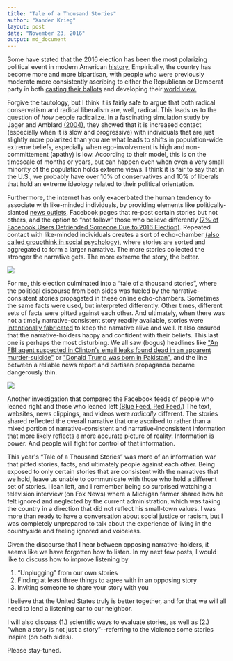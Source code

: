 ```yaml
---
title: "Tale of a Thousand Stories"
author: "Xander Krieg"
layout: post
date: "November 23, 2016"
output: md_document
---
```


Some have stated that the 2016 election has been the most polarizing
political event in modern American
[history.](http://www.rollingstone.com/politics/news/why-the-2016-election-will-be-one-of-the-most-pivotal-moments-of-our-time-20151203)
Empirically, the country has become more and more bipartisan, with
people who were previously moderate more consistently ascribing to
either the Republican or Democrat party in both [casting their
ballots](http://www.people-press.org/2014/06/12/political-polarization-in-the-american-public/)
and developing their [world
view.](https://news.uchicago.edu/article/2012/11/09/partisanship-shapes-beliefs-about-political-and-non-political-issues)

Forgive the tautology, but I think it is fairly safe to argue that both
radical conservatism and radical liberalism are, well, radical. This
leads us to the question of *how* people radicalize. In a fascinating
simulation study by Jager and Amblard
[(2004)](http://www.rug.nl/staff/w.jager/jager_amblard_cmot_2004.pdf),
they showed that it is increased contact (especially when it is slow and
progressive) with individuals that are just slightly more polarized than
you are what leads to shifts in population-wide extreme beliefs,
especially when ego-involvement is high and non-committement (apathy) is
low. According to their model, this is on the timescale of months or
years, but can happen even when even a very small minority of the
population holds extreme views. I think it is fair to say that in the
U.S., we probably have over 10% of conservatives and 10% of liberals
that hold an extreme ideology related to their political orientation.

Furthermore, the internet has only exacerbated the human tendency to
associate with like-minded individuals, by providing elements like
politically-slanted [news
outlets](http://www.businessinsider.com/here-are-the-most-and-least-trusted-news-outlets-in-america-2014-10),
Facebook pages that re-post certain stories but not others, and the
option to “not follow” those who believe differently [(7% of Facebook
Users Defriended Someone Due to 2016
Election)](http://www.chicagotribune.com/lifestyles/ct-facebook-election-reaction-family-1109-20161109-story.html).
Repeated contact with like-minded individuals creates a sort of
echo-chamber [(also called groupthink in social
psychology)](https://en.wikipedia.org/wiki/Groupthink), where stories
are sorted and aggregated to form a larger narrative. The more stories
collected the stronger the narrative gets. The more extreme the story,
the better.

![](http://static3.businessinsider.com/image/5446619369bedd2b5b3ecd67-800-/pj_14.10.21_mediapolarization-01.png)

For me, this election culminated into a “tale of a thousand stories”,
where the political discourse from both sides was fueled by the
narrative-consistent stories propagated in these online echo-chambers.
Sometimes the same facts were used, but interpreted differently. Other
times, different sets of facts were pitted against each other. And
ultimately, when there was not a timely narrative-consistent story
readily available, stories were [intentionally
fabricated](http://www.vox.com/new-money/2016/11/16/13659840/facebook-fake-news-chart)
to keep the narrative alive and well. It also ensured that the
narrative-holders happy and confident with their beliefs. This last one
is perhaps the most disturbing. We all saw (bogus) headlines like ["An
FBI agent suspected in Clinton's email leaks found dead in an apparent
murder-suicide"](http://www.snopes.com/fbi-agent-murder-suicide/) or
["Donald Trump was born in
Pakistan"](http://www.snopes.com/donald-trump-was-born-in-pakistan/),
and the line between a reliable news report and partisan propaganda
became dangerously thin.

![](https://cdn0.vox-cdn.com/thumbor/OidoJL7Wrepqrdg0mdByOrhYv4M=/1600x0/filters:no_upscale()/cdn0.vox-cdn.com/uploads/chorus_asset/file/7484977/sub_buzz_441_1479332078_1.png)

Another investigation that compared the Facebook feeds of people who
leaned right and those who leaned left [(Blue Feed, Red
Feed.)](http://graphics.wsj.com/blue-feed-red-feed/) The text, websites,
news clippings, and videos were *radically* different. The stories
shared reflected the overall narrative that one ascribed to rather than
a mixed portion of narrative-consistent and narrative-inconsistent
information that more likely reflects a more accurate picture of
reality. Information is power. And people will fight for control of that
information.

This year's “Tale of a Thousand Stories” was more of an information war
that pitted stories, facts, and ultimately people against each other.
Being exposed to only certain stories that are consistent with the
narratives that we hold, leave us unable to communicate with those who
hold a different set of stories. I lean left, and I remember being so
surprised watching a television interview (on Fox News) where a Michigan
farmer shared how he felt ignored and neglected by the current
administration, which was taking the country in a direction that did not
reflect his small-town values. I was more than ready to have a
conversation about social justice or racism, but I was completely
unprepared to talk about the experience of living in the countryside and
feeling ignored and voiceless.

Given the discourse that I hear between opposing narrative-holders, it
seems like we have forgotten how to listen. In my next few posts, I
would like to discuss how to improve listening by

1.  “Unplugging" from our own stories
2.  Finding at least three things to agree with in an opposing story
3.  Inviting someone to share your story with you

I believe that the United States truly is better together, and for that
we will all need to lend a listening ear to our neighbor.

I will also discuss (1.) scientific ways to evaluate stories, as well as
(2.) "when a story is not just a story”--referring to the violence some
stories inspire (on both sides).

Please stay-tuned.
